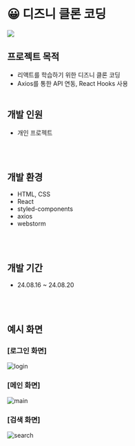 # 😀 디즈니 클론 코딩

<img src="public/thumbnail.png">
<br>

## 프로젝트 목적

- 리액트를 학습하기 위한 디즈니 클론 코딩
- Axios를 통한 API 연동, React Hooks 사용
  <br>
  <br>

## 개발 인원

- 개인 프로젝트
<br>
<br>

## 개발 환경

- HTML, CSS
- React
- styled-components
- axios
- webstorm
<br>
<br>

## 개발 기간

- 24.08.16 ~ 24.08.20
<br>
<br>

## 예시 화면

### [로그인 화면]
![login](https://github.com/user-attachments/assets/a495c44b-48a0-4795-b8cf-11966aad0f4f)


### [메인 화면]
![main](https://github.com/user-attachments/assets/df0354fd-2732-47ce-a6ab-9509db1efea6)


### [검색 화면]
![search](https://github.com/user-attachments/assets/0f631c70-99ac-4f77-83b4-48c82f99c1d6)

